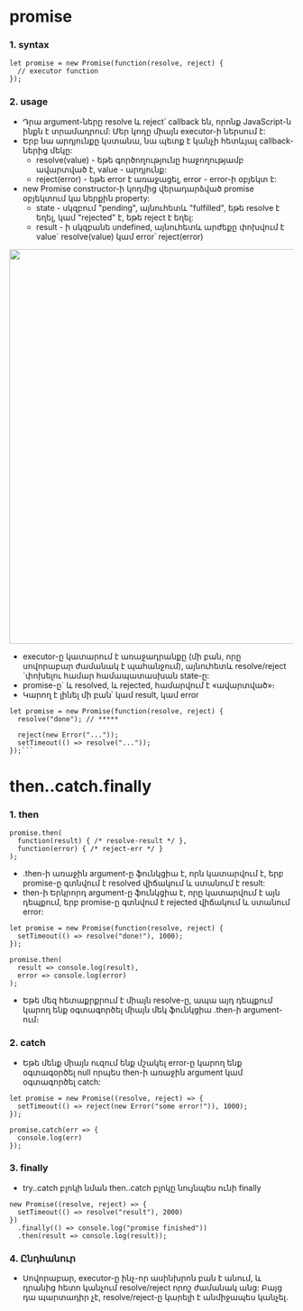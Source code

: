# promise

### 1. syntax

```
let promise = new Promise(function(resolve, reject) {
  // executor function
});
```

### 2. usage

- Դրա argument-ները resolve և reject՝ callback են, որոնք JavaScript-ն ինքն է տրամադրում: Մեր կոդը միայն executor-ի ներսում է:
- Երբ նա արդյունքը կստանա, նա պետք է կանչի հետևյալ callback-ներից մեկը:
  - resolve(value) - եթե գործողությունը հաջողությամբ ավարտված է, value - արդյունք:
  - reject(error) - եթե error է առաջացել, error - error-ի օբյեկտ է:
- new Promise constructor-ի կողմից վերադարձված promise օբյեկտում կա ներքին property:
  - state - սկզբում "pending", այնուհետև "fulfilled", եթե resolve է եղել, կամ "rejected" է, եթե reject է եղել:
  - result - ի սկզբանե undefined, այնուհետև արժեքը փոխվում է value` resolve(value) կամ error՝ reject(error)

<img src="https://learn.javascript.ru/article/promise-basics/promise-resolve-reject.svg" width="700"/>

- executor-ը կատարում է առաջադրանքը (մի բան, որը սովորաբար ժամանակ է պահանջում), այնուհետև resolve/reject `փոխելու համար համապատասխան state-ը:
- promise-ը` և resolved, և rejected, համարվում է «ավարտված»։
- Կարող է լինել մի բան՝ կամ result, կամ error

````
let promise = new Promise(function(resolve, reject) {
  resolve("done"); // *****

  reject(new Error("..."));
  setTimeout(() => resolve("..."));
});```
````

# then..catch.finally

### 1. then

```
promise.then(
  function(result) { /* resolve-result */ },
  function(error) { /* reject-err */ }
);
```

- .then-ի առաջին argument-ը ֆունկցիա է, որն կատարվում է, երբ promise-ը գտնվում է resolved վիճակում և ստանում է result:
- then-ի Երկրորդ argument-ը ֆունկցիա է, որը կատարվում է այն դեպքում, երբ promise-ը գտնվում է rejected վիճակում և ստանում error:

```
let promise = new Promise(function(resolve, reject) {
  setTimeout(() => resolve("done!"), 1000);
});

promise.then(
  result => console.log(result),
  error => console.log(error)
);
```

- Եթե ​​մեզ հետաքրքրում է միայն resolve-ը, ապա այդ դեպքում կարող ենք օգտագործել միայն մեկ ֆունկցիա ․then-ի argument-ում։

### 2. catch

- Եթե ​​մենք միայն ուզում ենք մշակել error-ը կարող ենք օգտագօրծել null որպես then-ի առաջին argument կամ օգտագործել catch:

```
let promise = new Promise((resolve, reject) => {
  setTimeout(() => reject(new Error("some error!")), 1000);
});

promise.catch(err => {
  console.log(err)
});
```

### 3. finally

- try..catch բլոկի նման then..catch բլոկը նույնպես ունի finally

```
new Promise((resolve, reject) => {
  setTimeout(() => resolve("result"), 2000)
})
  .finally(() => console.log("promise finished"))
  .then(result => console.log(result));
```

### 4. Ընդհանուր

- Սովորաբար, executor-ը ինչ-որ ասինխրոն բան է անում, և դրանից հետո կանչում resolve/reject որոշ ժամանակ անց: Բայց դա պարտադիր չէ, resolve/reject-ը կարելի է անմիջապես կանչել.
